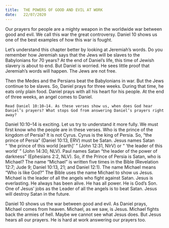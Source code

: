 ```yaml
---
title:  THE POWERS OF GOOD AND EVIL AT WORK
date:   22/07/2020
---
```


Our prayers for people are a mighty weapon in the worldwide war between good and evil. We call this war the great controversy. Daniel 10 shows us one of the best examples of how this war is fought.

Let’s understand this chapter better by looking at Jeremiah’s words. Do you remember how Jeremiah says that the Jews will be slaves to the Babylonians for 70 years? At the end of Daniel’s life, this time of Jewish slavery is about to end. But Daniel is worried. He sees little proof that Jeremiah’s words will happen. The Jews are not free.

Then the Medes and the Persians beat the Babylonians in war. But the Jews continue to be slaves. So, Daniel prays for three weeks. During that time, he eats only plain food. Daniel prays with all his heart for his people. At the end of three weeks, an angel comes to Daniel.

`Read Daniel 10:10–14. As these verses show us, when does God hear Daniel’s prayers? What stops God from answering Daniel’s prayers right away?`

Daniel 10:10–14 is exciting. Let us try to understand it more fully. We must first know who the people are in these verses. Who is the prince of the kingdom of Persia? It is not Cyrus. Cyrus is the king of Persia. So, “the prince of Persia” (Daniel 10:13, ERV) must be Satan. Jesus names Satan “ ‘the prince of this world [earth]’ ” (John 12:31, NIrV) or “ ‘the leader of this world’ ” (John 14:30, NLV). Paul names Satan “the leader of the power of darkness” (Ephesians 2:2, NLV). So, if the Prince of Persia is Satan, who is Michael? The name “Michael” is written five times in the Bible (Revelation 12:7; Jude 9; Daniel 10:13, 21; and Daniel 12:1). The name Michael means “Who is like God?” The Bible uses the name Michael to show us Jesus. Michael is the leader of all the angels who fight against Satan. Jesus is everlasting. He always has been alive. He has all power. He is God’s Son. One of Jesus’ jobs as the Leader of all the angels is to beat Satan. Jesus will destroy Satan in the future.

Daniel 10 shows us the war between good and evil. As Daniel prays, Michael comes from heaven. Michael, as we saw, is Jesus. Michael fights back the armies of hell. Maybe we cannot see what Jesus does. But Jesus hears all our prayers. He is hard at work answering our prayers too.
